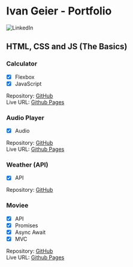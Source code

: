 # Ivan Geier - Portfolio

![LinkedIn](https://www.linkedin.com/in/ivangeier/)

## HTML, CSS and JS (The Basics)

### Calculator
- [x] Flexbox
- [x] JavaScript

Repository: [GitHub](https://github.com/ivangeier/calculator)  
Live URL: [Github Pages](https://ivangeier.github.io/calculator/)


### Audio Player
- [x] Audio

Repository: [GitHub](https://github.com/ivangeier/AudioPlayer)  
Live URL: [Github Pages](https://ivangeier.github.io/AudioPlayer/)


### Weather (API)
- [x] API

Repository: [GitHub](https://github.com/ivangeier/weather)  

### Moviee
- [x] API
- [x] Promises
- [x] Async Await
- [x] MVC

Repository: [GitHub](https://github.com/ivangeier/moviee)  
Live URL: [Github Pages](https://ivangeier.github.io/moviee/)


